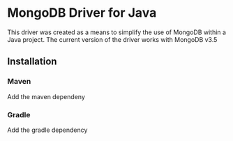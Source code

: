 # MongoDB Driver for Java

This driver was created as a means to simplify the use of MongoDB within a Java project.
The current version of the driver works with MongoDB v3.5

## Installation

### Maven
  Add the maven dependeny
### Gradle
  Add the gradle dependency
